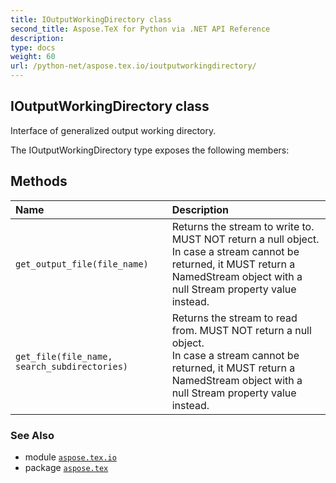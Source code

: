 ```yaml
---
title: IOutputWorkingDirectory class
second_title: Aspose.TeX for Python via .NET API Reference
description: 
type: docs
weight: 60
url: /python-net/aspose.tex.io/ioutputworkingdirectory/
---
```


## IOutputWorkingDirectory class

Interface of generalized output working directory.



The IOutputWorkingDirectory type exposes the following members:
## Methods
| Name | Description |
| :- | :- |
| `get_output_file(file_name)` | Returns the stream to write to. MUST NOT return a null object.<br/>            In case a stream cannot be returned, it MUST return a NamedStream object with a null Stream property value instead. |
| `get_file(file_name, search_subdirectories)` | Returns the stream to read from. MUST NOT return a null object.<br/>            In case a stream cannot be returned, it MUST return a NamedStream object with a null Stream property value instead. |

### See Also

* module [`aspose.tex.io`](/tex/python-net/aspose.tex.io/)
* package [`aspose.tex`](/tex/python-net/)

